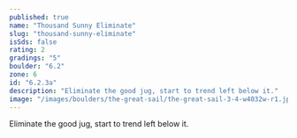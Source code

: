 ```yaml
---
published: true
name: "Thousand Sunny Eliminate"
slug: "thousand-sunny-eliminate"
isSds: false
rating: 2
gradings: "5"
boulder: "6.2"
zone: 6
id: "6.2.3a"
description: "Eliminate the good jug, start to trend left below it."
image: "/images/boulders/the-great-sail/the-great-sail-3-4-w4032w-r1.jpg"
---
```


Eliminate the good jug, start to trend left below it.
